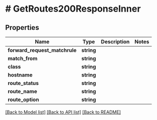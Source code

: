 # # GetRoutes200ResponseInner

## Properties

Name | Type | Description | Notes
------------ | ------------- | ------------- | -------------
**forward_request_matchrule** | **string** |  |
**match_from** | **string** |  |
**class** | **string** |  |
**hostname** | **string** |  |
**route_status** | **string** |  |
**route_name** | **string** |  |
**route_option** | **string** |  |

[[Back to Model list]](../../README.md#models) [[Back to API list]](../../README.md#endpoints) [[Back to README]](../../README.md)
